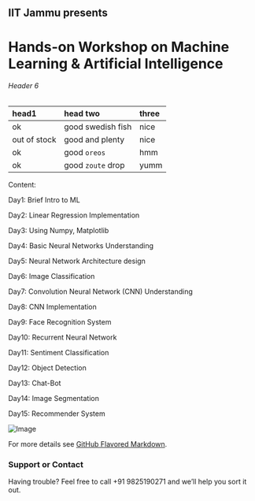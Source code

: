 ## IIT Jammu presents 
# Hands-on Workshop on Machine Learning & Artificial Intelligence

###### Header 6

| head1        | head two          | three |
|:-------------|:------------------|:------|
| ok           | good swedish fish | nice  |
| out of stock | good and plenty   | nice  |
| ok           | good `oreos`      | hmm   |
| ok           | good `zoute` drop | yumm  |

Content:

Day1: Brief Intro to ML

Day2: Linear Regression Implementation

Day3: Using Numpy, Matplotlib

Day4: Basic Neural Networks Understanding

Day5: Neural Network Architecture design

Day6: Image Classification

Day7: Convolution Neural Network (CNN) Understanding

Day8: CNN Implementation

Day9: Face Recognition System

Day10: Recurrent Neural Network

Day11: Sentiment Classification

Day12: Object Detection

Day13: Chat-Bot

Day14: Image Segmentation

Day15: Recommender System

![Image](https://github.com/vivasvan1/workshopAI/blob/master/Untitled.png) 


For more details see [GitHub Flavored Markdown](https://guides.github.com/features/mastering-markdown/).


### Support or Contact

Having trouble? Feel free to call +91 9825190271 and we’ll help you sort it out.
